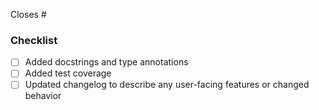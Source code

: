 Closes #<issue number>

<!--
If any of the items below don't apply to your PR, you can just remove them.
See the contributing guide for more info:
https://requests-cache.readthedocs.io/en/latest/contributing.html
-->
### Checklist
- [ ] Added docstrings and type annotations
- [ ] Added test coverage
- [ ] Updated changelog to describe any user-facing features or changed behavior
